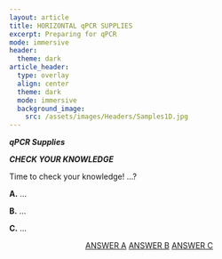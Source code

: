 ```yaml
---
layout: article
title: HORIZONTAL qPCR SUPPLIES
excerpt: Preparing for qPCR
mode: immersive
header:
  theme: dark
article_header:
  type: overlay
  align: center
  theme: dark
  mode: immersive
  background_image:
    src: /assets/images/Headers/Samples1D.jpg
---
```


***qPCR Supplies***




***CHECK YOUR KNOWLEDGE***

Time to check your knowledge! ...?

**A.** ...

**B.** ... 

**C.** ...


<p align="center">
<a class="button button--outline-primary button--pill" href="HorizontalqPCR1">ANSWER A</a> <a class="button button--outline-primary button--pill" href="HorizontalqPCR2">ANSWER B</a> <a class="button button--outline-primary button--pill" href="HorizontalqPCR2">ANSWER C</a></p>
